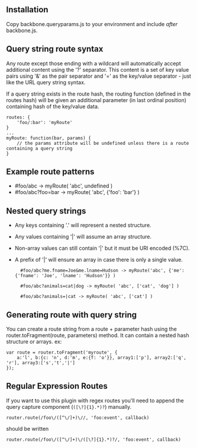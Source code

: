 Installation
--------------
Copy backbone.queryparams.js to your environment and include *after* backbone.js.

Query string route syntax
-------------------------
Any route except those ending with a wildcard will automatically accept additional content using the '?' separator. This content is a set of key value pairs using '&' as the pair separator and '=' as the key/value separator - just like the URL query string syntax.

If a query string exists in the route hash, the routing function (defined in the routes hash) will be given an additional parameter (in last ordinal position) containing hash of the key/value data.

	routes: {
		'foo/:bar': 'myRoute'
	}
	...
	myRoute: function(bar, params) {
		// the params attribute will be undefined unless there is a route containing a query string
	}

Example route patterns
----------------------
* #foo/abc -> myRoute( 'abc', undefined )
* #foo/abc?foo=bar -> myRoute( 'abc', {'foo': 'bar'} )

Nested query strings
-----------------------
* Any keys containing '.' will represent a nested structure.
* Any values containing '|' will assume an array structure.
* Non-array values can still contain '|' but it must be URI encoded (%7C).
* A prefix of '|' will ensure an array in case there is only a single value.

		#foo/abc?me.fname=Joe&me.lname=Hudson -> myRoute('abc', {'me': {'fname': 'Joe', 'lname': 'Hudson'}} )

		#foo/abc?animals=cat|dog -> myRoute( 'abc', ['cat', 'dog'] )

		#foo/abc?animals=|cat -> myRoute( 'abc', ['cat'] )


Generating route with query string
----------------------------------
You can create a route string from a route + parameter hash using the router.toFragment(route, parameters) method. It can contain a nested hash structure or arrays. ex:

	var route = router.toFragment('myroute', {
		a:'l', b:{c: 'n', d:'m', e:{f: 'o'}}, array1:['p'], array2:['q', 'r'], array3:['s','t','|']
	});

Regular Expression Routes
-------------------------
If you want to use this plugin with regex routes you'll need to append the query capture component (`([\?]{1}.*)?`) manually.

    router.route(/foo\/([^\/]+)\//, 'foo:event', callback)

should be written

    router.route(/foo\/([^\/]+)\/([\?]{1}.*)?/, 'foo:event', callback)